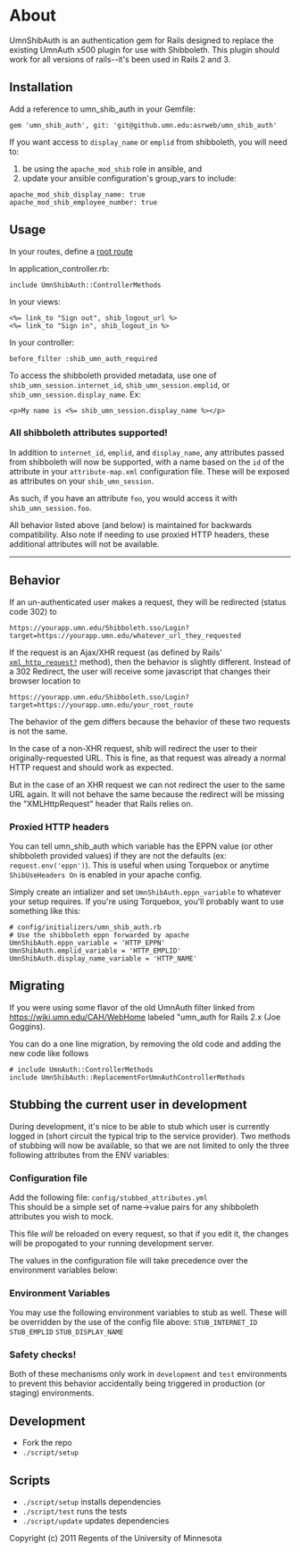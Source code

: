 # About

UmnShibAuth is an authentication gem for Rails designed to replace the existing UmnAuth x500 plugin for use with Shibboleth.  This plugin should work for all versions of rails--it's been used in Rails 2 and 3.

## Installation
Add a reference to umn_shib_auth in your Gemfile:

    gem 'umn_shib_auth', git: 'git@github.umn.edu:asrweb/umn_shib_auth'

If you want access to `display_name` or `emplid` from shibboleth, you will need to:
1) be using the `apache_mod_shib` role in ansible, and
2) update your ansible configuration's group_vars to include:
```
apache_mod_shib_display_name: true
apache_mod_shib_employee_number: true
```

## Usage
In your routes, define a [root route](http://guides.rubyonrails.org/routing.html#using-root)

In application_controller.rb:

    include UmnShibAuth::ControllerMethods

In your views:

    <%= link_to "Sign out", shib_logout_url %>
    <%= link_to "Sign in", shib_logout_in %>

In your controller:

    before_filter :shib_umn_auth_required

To access the shibboleth provided metadata, use one of `shib_umn_session.internet_id`, `shib_umn_session.emplid`, or `shib_umn_session.display_name`.  Ex:
```
<p>My name is <%= shib_umn_session.display_name %></p>
```

### All shibboleth attributes supported!
In addition to `internet_id`, `emplid`, and `display_name`, any attributes passed from shibboleth
will now be supported, with a name based on the `id` of the attribute in your `attribute-map.xml` 
configuration file. These will be exposed as attributes on your `shib_umn_session`.

As such, if you have an attribute `foo`, you would access it with `shib_umn_session.foo`.

All behavior listed above (and below) is maintained for backwards compatibility.
Also note if needing to use proxied HTTP headers, these additional attributes will not be available.  

---
## Behavior

If an un-authenticated user makes a request, they will be redirected (status code 302) to 

    https://yourapp.umn.edu/Shibboleth.sso/Login?target=https://yourapp.umn.edu/whatever_url_they_requested

If the request is an Ajax/XHR request (as defined by Rails' [`xml_http_request?`](http://api.rubyonrails.org/classes/ActionDispatch/Request.html#method-i-xml_http_request-3F) method), then the behavior is slightly different. Instead of a 302 Redirect, the user will receive some javascript that changes their browser location to

    https://yourapp.umn.edu/Shibboleth.sso/Login?target=https://yourapp.umn.edu/your_root_route

The behavior of the gem differs because the behavior of these two requests is not the same. 

In the case of a non-XHR request, shib will redirect the user to their originally-requested URL. This is fine, as that request was already a normal HTTP request and should work as expected.

But in the case of an XHR request we can not redirect the user to the same URL again. It will not behave the same because the redirect will be missing the "XMLHttpRequest" header that Rails relies on.

### Proxied HTTP headers
You can tell umn_shib_auth which variable has the EPPN value (or other shibboleth provided values) if they are not
the defaults (ex: `request.env('eppn')`). This is useful when using Torquebox or
anytime `ShibUseHeaders On` is enabled in your apache config.

Simply create an intializer and set `UmnShibAuth.eppn_variable` to
whatever your setup requires. If you're using Torquebox, you'll probably
want to use something like this:

    # config/initializers/umn_shib_auth.rb
    # Use the shibboleth eppn forwarded by apache
    UmnShibAuth.eppn_variable = 'HTTP_EPPN'
    UmnShibAuth.emplid_variable = 'HTTP_EMPLID'
    UmnShibAuth.display_name_variable = 'HTTP_NAME'

## Migrating
If you were using some flavor of the old UmnAuth filter
linked from https://wiki.umn.edu/CAH/WebHome
labeled "umn_auth for Rails 2.x (Joe Goggins).

You can do a one line migration, by removing the old code and adding the
new code like follows

    # include UmnAuth::ControllerMethods
    include UmnShibAuth::ReplacementForUmnAuthControllerMethods

## Stubbing the current user in development
During development, it's nice to be able to stub which user is currently logged
in (short circuit the typical trip to the service provider). Two methods of 
stubbing will now be available, so that we are not limited to only the three
following attributes from the ENV variables:

### Configuration file 
Add the following file: `config/stubbed_attributes.yml`  
This should be a simple set of name->value pairs for any shibboleth attributes
you wish to mock. 

This file _will_ be reloaded on every request, so that if you edit it, the changes
will be propogated to your running development server.
 
The values in the configuration file will take precedence over the environment variables below:

### Environment Variables
You may use the following environment variables to stub as well. These will be 
overridden by the use of the config file above:
`STUB_INTERNET_ID`
`STUB_EMPLID`
`STUB_DISPLAY_NAME`

### Safety checks!
Both of these mechanisms only work in `development` and `test` environments to
prevent this behavior accidentally being triggered in production (or staging)
 environments.
  
## Development

- Fork the repo
- `./script/setup`

## Scripts
- `./script/setup` installs dependencies
- `./script/test` runs the tests
- `./script/update` updates dependencies

Copyright (c) 2011 Regents of the University of Minnesota
